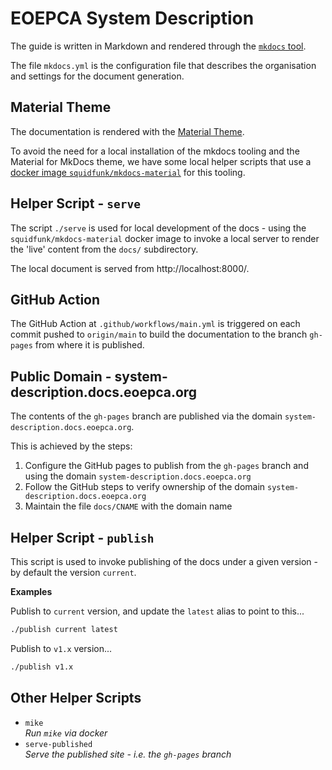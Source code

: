 # EOEPCA System Description

The guide is written in Markdown and rendered through the [`mkdocs` tool](https://www.mkdocs.org/).

The file `mkdocs.yml` is the configuration file that describes the organisation and settings for the document generation.

## Material Theme

The documentation is rendered with the [Material Theme](https://squidfunk.github.io/mkdocs-material/).

To avoid the need for a local installation of the mkdocs tooling and the Material for MkDocs theme, we have some local helper scripts that use a [docker image `squidfunk/mkdocs-material`](https://hub.docker.com/r/squidfunk/mkdocs-material) for this tooling.

## Helper Script - `serve`

The script `./serve` is used for local development of the docs - using the `squidfunk/mkdocs-material` docker image to invoke a local server to render the 'live' content from the `docs/` subdirectory.

The local document is served from http://localhost:8000/.

## GitHub Action

The GitHub Action at `.github/workflows/main.yml` is triggered on each commit pushed to `origin/main` to build the documentation to the branch `gh-pages` from where it is published.

## Public Domain - system-description.docs.eoepca.org

The contents of the `gh-pages` branch are published via the domain `system-description.docs.eoepca.org`.

This is achieved by the steps:

1. Configure the GitHub pages to publish from the `gh-pages` branch and using the domain `system-description.docs.eoepca.org`
2. Follow the GitHub steps to verify ownership of the domain `system-description.docs.eoepca.org`
3. Maintain the file `docs/CNAME` with the domain name

## Helper Script - `publish`

This script is used to invoke publishing of the docs under a given version - by default the version `current`.

**Examples**

Publish to `current` version, and update the `latest` alias to point to this...

```bash
./publish current latest
```

Publish to `v1.x` version...

```bash
./publish v1.x
```

## Other Helper Scripts

* `mike`<br>
  _Run `mike` via docker_
* `serve-published`<br>
  _Serve the published site - i.e. the `gh-pages` branch_
